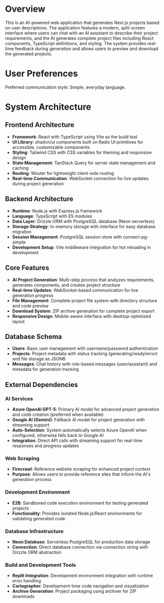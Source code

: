 # Overview

This is an AI-powered web application that generates Next.js projects based on user descriptions. The application features a modern, split-screen interface where users can chat with an AI assistant to describe their project requirements, and the AI generates complete project files including React components, TypeScript definitions, and styling. The system provides real-time feedback during generation and allows users to preview and download the generated projects.

# User Preferences

Preferred communication style: Simple, everyday language.

# System Architecture

## Frontend Architecture
- **Framework**: React with TypeScript using Vite as the build tool
- **UI Library**: shadcn/ui components built on Radix UI primitives for accessible, customizable components
- **Styling**: Tailwind CSS with CSS variables for theming and responsive design
- **State Management**: TanStack Query for server state management and caching
- **Routing**: Wouter for lightweight client-side routing
- **Real-time Communication**: WebSocket connection for live updates during project generation

## Backend Architecture
- **Runtime**: Node.js with Express.js framework
- **Language**: TypeScript with ES modules
- **Data Layer**: Drizzle ORM with PostgreSQL database (Neon serverless)
- **Storage Strategy**: In-memory storage with interface for easy database migration
- **Session Management**: PostgreSQL session store with connect-pg-simple
- **Development Setup**: Vite middleware integration for hot reloading in development

## Core Features
- **AI Project Generation**: Multi-step process that analyzes requirements, generates components, and creates project structure
- **Real-time Updates**: WebSocket-based communication for live generation progress
- **File Management**: Complete project file system with directory structure and code preview
- **Download System**: ZIP archive generation for complete project export
- **Responsive Design**: Mobile-aware interface with desktop-optimized layout

## Database Schema
- **Users**: Basic user management with username/password authentication
- **Projects**: Project metadata with status tracking (generating/ready/error) and file storage as JSONB
- **Messages**: Chat history with role-based messages (user/assistant) and metadata for generation tracking

## External Dependencies

### AI Services
- **Azure OpenAI GPT-5**: Primary AI model for advanced project generation and code creation (preferred when available)
- **Google AI (Gemini)**: Fallback AI model for project generation with streaming support
- **Auto-Selection**: System automatically selects Azure OpenAI when configured, otherwise falls back to Google AI
- **Integration**: Direct API calls with streaming support for real-time responses and progress updates

### Web Scraping
- **Firecrawl**: Reference website scraping for enhanced project context
- **Purpose**: Allows users to provide reference sites that inform the AI's generation process

### Development Environment
- **E2B**: Sandboxed code execution environment for testing generated projects
- **Functionality**: Provides isolated Node.js/React environments for validating generated code

### Database Infrastructure
- **Neon Database**: Serverless PostgreSQL for production data storage
- **Connection**: Direct database connection via connection string with Drizzle ORM abstraction

### Build and Development Tools
- **Replit Integration**: Development environment integration with runtime error handling
- **Cartographer**: Development-time code navigation and visualization
- **Archive Generation**: Project packaging using archiver for ZIP downloads